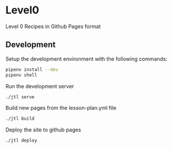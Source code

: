 # Level0
Level 0 Recipes in Github Pages format


## Development

Setup the development environment with the following commands:

```bash
pipenv install --dev
pipenv shell
```
Run the development server
    
```bash
./jtl serve
```

Build new pages from the lesson-plan.yml file

```bash
./jtl build
```

Deploy the site to github pages

```bash
./jtl deploy
```